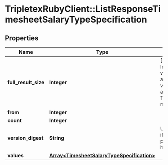 # TripletexRubyClient::ListResponseTimesheetSalaryTypeSpecification

## Properties
Name | Type | Description | Notes
------------ | ------------- | ------------- | -------------
**full_result_size** | **Integer** | [DEPRECATED] Indicates whether there are more values available. Note: The value is not exact | [optional] 
**from** | **Integer** |  | [optional] 
**count** | **Integer** |  | [optional] 
**version_digest** | **String** | Used to know if the paginated list has changed. | [optional] 
**values** | [**Array&lt;TimesheetSalaryTypeSpecification&gt;**](TimesheetSalaryTypeSpecification.md) |  | [optional] 



